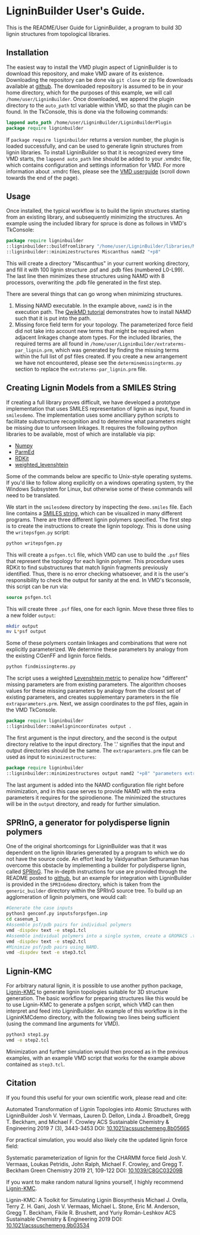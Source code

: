 # LigninBuilder User's Guide.
This is the README/User Guide for LigninBuilder, a program to build 3D lignin structures from topological libraries.

## Installation

The easiest way to install the VMD plugin aspect of LigninBuilder is to download this repository, and make VMD aware of its existence. Downloading the repository can be done via `git clone` or zip file downloads available at [github](https://github.com/jvermaas/LigninBuilder). The downloaded repository is assumed to be in your home directory, which for the purposes of this example, we will call `/home/user/LigninBuilder`. Once downloaded, we append the plugin directory to the `auto_path` tcl variable within VMD, so that the plugin can be found. In the TkConsole, this is done via the following commands:
```tcl
lappend auto_path /home/user/LigninBuilder/LigninBuilderPlugin
package require ligninbuilder
```
If `package require ligninbuilder` returns a version number, the plugin is loaded successfully, and can be used to generate lignin structures from lignin libraries.
To install LigninBuilder so that it is recognized every time VMD starts, the `lappend auto_path` line should be added to your .vmdrc file, which contains configuration and settings information for VMD. For more information about .vmdrc files, please see the [VMD userguide](https://www.ks.uiuc.edu/Research/vmd/current/ug/ug.html) (scroll down towards the end of the page).

## Usage

Once installed, the typical workflow is to build the lignin structures starting from an existing library, and subsequently minimizing the structures. An example using the included library for spruce is done as follows in VMD's TkConsole:
```tcl
package require ligninbuilder
::ligninbuilder::buildfromlibrary "/home/user/LigninBuilder/libraries/Miscanthus Library.txt" Miscanthus
::ligninbuilder::minimizestructures Miscanthus namd2 "+p8"
```
This will create a directory "Miscanthus" in your current working directory, and fill it with 100 lignin structure .psf and .pdb files (numbered L0-L99).
The last line then minimizes these structures using NAMD with 8 processors, overwriting the .pdb file generated in the first step.

There are several things that can go wrong when minimizing structures.
1. Missing NAMD executable. In the example above, `namd2` is in the execution path. The [QwikMD tutorial](https://www.ks.uiuc.edu/Training/Tutorials/qwikmd/qwikmd-tutorial.pdf) demonstrates how to install NAMD such that it is put into the path.
2. Missing force field term for your topology. The parameterized force field did not take into account new terms that might be required when adjacent linkages change atom types. For the included libraries, the required terms are all found in `/home/user/LigninBuilder/extraterms-par_lignin.prm`, which was generated by finding the missing terms within the full list of psf files created. If you create a new arrangement we have not encountered, please see the `determinemissingterms.py` section to replace the `extraterms-par_lignin.prm` file.

## Creating Lignin Models from a SMILES String

If creating a full library proves difficult, we have developed a prototype implementation that uses SMILES representation of lignin as input, found in `smilesdemo`. The implementation uses some ancilliary python scripts to facilitate substructure recognition and to determine what parameters might be missing due to unforseen linkages. It requires the following python libraries to be available, most of which are installable via pip:

- [Numpy](https://pypi.org/project/numpy/)
- [ParmEd](https://pypi.org/project/ParmEd/)
- [RDKit](https://www.rdkit.org/docs/Install.html)
- [weighted_levenshtein](https://pypi.org/project/weighted-levenshtein/)

Some of the commands below are specific to Unix-style operating systems. If you'd like to follow along explicitly on a windows operating system, try the Windows Subsystem for Linux, but otherwise some of these commands will need to be translated.

We start in the `smilesdemo` directory by inspecting the `demo.smiles` file. Each line contains a [SMILES string](https://en.wikipedia.org/wiki/Simplified_molecular-input_line-entry_system), which can be visualized in many different programs. There are three different lignin polymers specified. The first step is to create the instructions to create the lignin topology. This is done using the `writepsfgen.py` script:
```bash
python writepsfgen.py
```
This will create a `psfgen.tcl` file, which VMD can use to build the `.psf` files that represent the topology for each lignin polymer. This procedure uses RDKit to find substructures that match lignin fragments previously identified. Thus, there is no error checking whatsoever, and it is the user's responsibility to check the output for sanity at the end. In VMD's tkconsole, this script can be run via:
```tcl
source psfgen.tcl
```
This will create three `.psf` files, one for each lignin. Move these three files to a new folder `output`:
```bash
mkdir output
mv L*psf output
```
Some of these polymers contain linkages and combinations that were not explicitly parameterized. We determine these parameters by analogy from the existing CGenFF and lignin force fields.
```bash
python findmissingterms.py
```
The script uses a weighted [Levenshtein metric](https://en.wikipedia.org/wiki/Levenshtein_distance) to penalize how "different" missing parameters are from existing parameters. The algorithm chooses values for these missing parameters by analogy from the closest set of existing parameters, and creates supplementary parameters in the file `extraparameters.prm`. Next, we assign coordinates to the psf files, again in the VMD TkConsole.
```tcl
package require ligninbuilder
::ligninbuilder::makelignincoordinates output .
```
The first argument is the input directory, and the second is the output directory relative to the input directory. The '.' signifies that the input and output directories should be the same. The `extraparamters.prm` file can be used as input to `minimizestructures`:
```tcl
package require ligninbuilder
::ligninbuilder::minimizestructures output namd2 "+p8" "parameters extraparameters.prm \n parameters toppar/par_all36_cgenff.prm \n"
```
The last argument is added into the NAMD configuration file right before minimization, and in this case serves to provide NAMD with the extra parameters it requires for the spirodienone. The minimized the structures will be in the `output` directory, and ready for further simulation.

## SPRInG, a generator for polydisperse lignin polymers

One of the original shortcomings for LigninBuilder was that it was dependent on the lignin libraries generated by a program to which we do not have the source code. An effort lead by Vaidyanathan Sethuraman has overcome this obstacle by implementing a builder for polydisperse lignin, called [SPRInG](https://github.com/vaidyanathanms/SPRInG_PolydispersePolymerBuilder). The in-depth instructions for use are provided through the README posted to [github](https://github.com/vaidyanathanms/SPRInG_PolydispersePolymerBuilder), but an example for integration with LigninBuilder is provided in the `SPRInGdemo` directory, which is taken from the `generic_builder` directory within the SPRInG source tree. To build up an agglomeration of lignin polymers, one would call:

```bash
#Generate the case inputs
python3 genconf.py inputsforpsfgen.inp
cd casenum_1
#Assemble psf/pdb pairs for individual polymers
vmd -dispdev text -e step1.tcl
#Assemble individual polymers into a single system, create a GROMACS .top file, and identify missing terms.
vmd -dispdev text -e step2.tcl
#Minimize psf/pdb pairs using NAMD.
vmd -dispdev text -e step3.tcl
```

## Lignin-KMC

For arbitrary natural lignin, it is possible to use another python package, [Lignin-KMC](https://github.com/michaelorella/lignin-kmc) to generate lignin topologies suitable for 3D structure generation.
The basic workflow for preparing structures like this would be to use Lignin-KMC to generate a psfgen script, which VMD can then interpret and feed into LigninBuilder.
An example of this workflow is in the LigninKMCdemo directory, with the following two lines being sufficient (using the command line arguments for VMD).

```bash
python3 step1.py
vmd -e step2.tcl
```

Minimization and further simulation would then proceed as in the previous examples, with an example VMD script that works for the example above contained as `step3.tcl`.

## Citation

If you found this useful for your own scientific work, please read and cite:

Automated Transformation of Lignin Topologies into Atomic Structures with LigninBuilder
Josh V. Vermaas, Lauren D. Dellon, Linda J. Broadbelt, Gregg T. Beckham, and Michael F. Crowley
ACS Sustainable Chemistry & Engineering 2019 7 (3), 3443-3453
DOI: [10.1021/acssuschemeng.8b05665](https://dx.doi.org/10.1021/acssuschemeng.8b05665)

For practical simulation, you would also likely cite the updated lignin force field:

Systematic parameterization of lignin for the CHARMM force field
Josh V. Vermaas, Loukas Petridis, John Ralph, Michael F. Crowley, and Gregg T. Beckham
Green Chemistry 2019 21, 109-122
DOI: [10.1039/C8GC03209B](https://dx.doi.org/10.1039/C8GC03209B)

If you want to make random natural lignins yourself, I highly recommend [Lignin-KMC](https://github.com/michaelorella/lignin-kmc).

Lignin-KMC: A Toolkit for Simulating Lignin Biosynthesis
Michael J. Orella, Terry Z. H. Gani, Josh V. Vermaas, Michael L. Stone, Eric M. Anderson, Gregg T. Beckham, Fikile R. Brushett, and Yuriy Román-Leshkov
ACS Sustainable Chemistry & Engineering 2019
DOI: [10.1021/acssuschemeng.9b03534](https://dx.doi.org/10.1021/acssuschemeng.9b03534)
